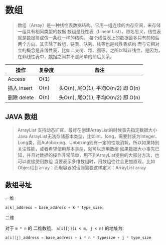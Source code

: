 # 数组

>数组（Array）是一种线性表数据结构。它用一组连续的内存空间，来存储一组具有相同类型的数据
数组是线性表（Linear List）。顾名思义，线性表就是数据排成像一条线一样的结构。
每个线性表上的数据最多只有前和后两个方向。其实除了数组，链表、队列、栈等也是线性表结构
而与它相对立的概念是非线性表，比如二叉树、堆、图等。之所以叫非线性，是因为，在非线性表中，数据之间并不是简单的前后关系。

|  操作   | 复杂度  | 备注  |
|  ----  | ----  | ----  |
|  Access  | O(1) |   |
|  插入 insert | O(n) | 头O(n), 尾O(1), 平均O(n/2) 即 O(n) |
|  删除 delete | O(n) | 头O(n), 尾O(1), 平均O(n/2) 即 O(n) |


## JAVA 数组

>ArrayList 支持动态扩容，最好在创建ArrayList的时候事先指定数据大小
Java ArrayList无法存储基本类型，比如int、long，需要封装为Integer、Long类，而Autoboxing、Unboxing则有一定的性能消耗，所以如果特别关注性能，或者希望使用基本类型，就可以选用数组
如果数据大小事先已知，并且对数据的操作非常简单，用不到ArrayList提供的大部分方法，也可以直接使用数组
当要表示多维数组时，用数组往往会更加直观。比如Object[][] array；而用容器的话则需要这样定义：ArrayList<ArrayList > array


## 数组寻址

一维

```Java
a[k]_address = base_address + k * type_size;
```

二维

对于 `m * n` 的 二维数组， `a[i][j](i < m, j < n)` 的地址为:

```Java
a[i][j]_address = base_address + i * n * typesize + j * type_size
`````